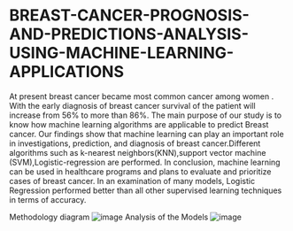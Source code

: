 # BREAST-CANCER-PROGNOSIS-AND-PREDICTIONS-ANALYSIS-USING-MACHINE-LEARNING-APPLICATIONS
At present breast cancer became most common cancer among women . With the early diagnosis of breast cancer survival of the patient will increase from 56% to more than 86%. The main purpose of our study is to know how machine learning algorithms are applicable to predict Breast cancer. Our findings show that machine learning can play  an important role in investigations, prediction, and  diagnosis of breast cancer.Different algorithms such as k-nearest neighbors(KNN),support vector machine (SVM),Logistic-regression are performed. In conclusion, machine learning can be used in healthcare programs and plans to evaluate and prioritize cases of breast cancer. In an examination of many models, Logistic Regression performed better than all other supervised learning techniques in terms of accuracy.

Methodology diagram 
![image](https://user-images.githubusercontent.com/102342077/219711942-318420e7-3224-42ea-ac61-00382178cfae.png)
Analysis of the Models
![image](https://user-images.githubusercontent.com/102342077/219712071-cfa0ac4d-b4b8-411b-b28c-4b0b74620ffe.png)
